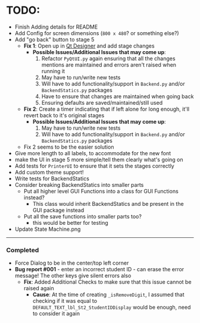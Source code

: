# TODO:

* Finish Adding details for README
* Add Config for screen dimensions (`800 x 480`? or something else?)
* Add "go back" button to stage 5
  * **Fix 1**: Open up in [Qt Designer](https://goo.gl/rfP6e5) and add stage changes
    * **Possible Issues/Additional Issues that may come up**:
      1. Refactor `PyQtUI.py` again ensuring that all the changes mentions are maintained and errors aren't raised when running it
      2. May have to run/write new tests
      3. Will have to add functionality/support in `Backend.py` and/or `BackendStatics.py` packages
      4. Have to ensure that changes are maintained when going back
      5. Ensuring defaults are saved/maintained/still used
  * **Fix 2**: Create a timer indicating that if left alone for long enough, it'll revert back to it's original stages
    * **Possible Issues/Additional Issues that may come up**:
      1. May have to run/write new tests
      2. Will have to add functionality/support in `Backend.py` and/or `BackendStatics.py` packages
  * Fix 2 seems to be the easier solution
* Give more length to all labels, to accommodate for the new font
* make the UI in stage 5 more simple/tell them clearly what's going on
* Add tests for `PrinterUI` to ensure that it sets the stages correctly
* Add custom theme support!
* Write tests for BackendStatics
* Consider breaking BackendStatics into smaller parts
  * Put all higher level GUI Functions into a class for GUI Functions instead?
    * This class would inherit BackendStatics and be present in the GUI package instead
  * Put all the save functions into smaller parts too?
    * this would be better for testing
* Update State Machine.png

<hr>

### Completed

* Force Dialog to be in the center/top left corner
* **Bug report #001** - enter an incorrect student ID - can erase the error message! The other keys give silent errors also
    * **Fix**: Added Additional Checks to make sure that this issue cannot be raised again
      * **Cause**: At the time of creating `_isRemoveDigit`, I assumed that checking if it was equal to `DEFAULT_TEXT_lbl_St2_StudentIDDisplay` would be enough, need to consider it again
